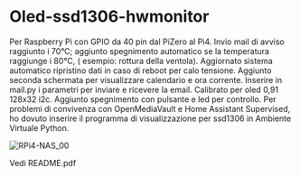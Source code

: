 # Oled-ssd1306-hwmonitor
Per Raspberry Pi con GPIO da 40 pin dal PiZero al Pi4.
Invio mail di avviso raggiunto i 70°C; 
aggiunto spegnimento automatico se la temperatura raggiunge i 80°C, ( esempio: rottura della ventola).
Aggiornato sistema automatico ripristino dati in caso di reboot per calo tensione.
Aggiunto seconda schermata per visualizzare calendario e ora corrente.
Inserire in mail.py i parametri per inviare e ricevere la email.
Calibrato per oled 0,91 128x32 i2c.
Aggiunto spegnimento con pulsante e led per controllo.
Per problemi di convivenza con OpenMediaVault e Home Assistant Supervised, ho dovuto inserire il programma di visualizzazione per ssd1306 in Ambiente Virtuale Python.

![RPi4-NAS_00](https://www.schenardi.it/public/RPi4-NAS/images/RPi4-NAS_00.jpg)


Vedi README.pdf
